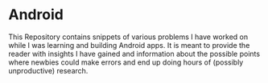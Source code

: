 # Android
This Repository contains snippets of various problems I have worked on while I was learning and building Android apps. It is meant to provide the reader with insights I have gained and information about the possible points where newbies could make errors and end up doing hours of (possibly unproductive) research.

